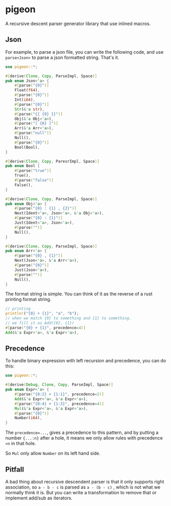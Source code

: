 # pigeon

A recursive descent parser generator library that use inlined macros.

## Json

For example, to parse a json file, you can write the following code, and use `parse<Json>` to parse a json formatted string. That's it.

```rust
use pigeon::*;

#[derive(Clone, Copy, ParseImpl, Space)]
pub enum Json<'a> {
    #[parse("{0}")]
    Float(f64),
    #[parse("{0}")]
    Int(i64),
    #[parse("{0}")]
    Str(&'a str),
    #[parse("{{ {0} }}")]
    Obj(&'a Obj<'a>),
    #[parse("[ {0} ]")]
    Arr(&'a Arr<'a>),
    #[parse("null")]
    Null(),
    #[parse("{0}")]
    Bool(Bool),
}

#[derive(Clone, Copy, ParesrImpl, Space)]
pub enum Bool {
    #[parse("true")]
    True(),
    #[parse("false")]
    False(),
}

#[derive(Clone, Copy, ParseImpl, Space)]
pub enum Obj<'a> {
    #[parse("{0} : {1} , {2}")]
    Next(Ident<'a>, Json<'a>, &'a Obj<'a>),
    #[parse("{0} : {1}")]
    Just(Ident<'a>, Json<'a>),
    #[parse("")]
    Null(),
}

#[derive(Clone, Copy, ParseImpl, Space)]
pub enum Arr<'a> {
    #[parse("{0} , {1}")]
    Next(Json<'a>, &'a Arr<'a>),
    #[parse("{0}")]
    Just(Json<'a>),
    #[parse("")]
    Null(),
}
```

The format string is simple. You can think of it as the reverse of a rust printing format string.

```rust
// printing
println!("{0} + {1}", "a", "b");
// when we match {0} to something and {1} to something. 
// we fill it as Add({0}, {1})
#[parse("{0} + {1}", precedence=4)]
Add(&'a Expr<'a>, &'a Expr<'a>),
```

## Precedence

To handle binary expression with left recursion and precedence, you can do this:

```rust
use pigeon::*;

#[derive(Debug, Clone, Copy, ParseImpl, Space)]
pub enum Expr<'a> {
    #[parse("{0:2} + {1:1}", precedence=2)]
    Add(&'a Expr<'a>, &'a Expr<'a>),
    #[parse("{0:4} + {1:3}", precedence=4)]
    Mul(&'a Expr<'a>, &'a Expr<'a>),
    #[parse("{0}")]
    Number(i64),
}

```

The `precedence=...`, gives a precedence to this pattern, and by putting a number `{...:n}` after a hole, it means we only allow rules with precedence `<n` in that hole.

So `Mul` only allow `Number` on its left hand side.

## Pitfall

A bad thing about recursive descendent parser is that it only supports right association, so `a - b - c` is parsed as `a - (b - c)` , which is not what we normally think it is. But you can write a transformation to remove that or implement add/sub as iterators.
